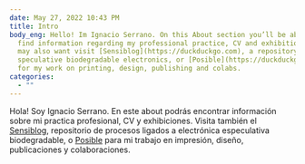 ```yaml
---
date: May 27, 2022 10:43 PM
title: Intro
body_eng: Hello! Im Ignacio Serrano. On this About section you’ll be able to
  find information regarding my professional practice, CV and exhibitions. You
  may also want visit [Sensiblog](https://duckduckgo.com), a repository for
  speculative biodegradable electronics, or [Posible](https://duckduckgo.com)
  for my work on printing, design, publishing and colabs.
categories:
  - ""
---
```

Hola! Soy Ignacio Serrano. En este about podrás encontrar información sobre mi practica profesional, CV y exhibiciones. Visita también el [Sensiblog](https://duckduckgo.com), repositorio de procesos ligados a electrónica especulativa biodegradable, o [Posible](https://duckduckgo.com) para mi trabajo en impresión, diseño, publicaciones y colaboraciones.